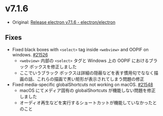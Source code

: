 # v7.1.6

- Original: [Release electron v7.1.6 - electron/electron](https://github.com/electron/electron/releases/tag/v7.1.6)

## Fixes

- Fixed black boxes with `<select>` tag inside `<webview>` and OOPIF on windows. [#21526](https://github.com/electron/electron/pull/21526)
  - `<webview>` 内部の `<select>` タグと Windows 上の OOPIF におけるブラック ボックスを修正しました
  - ここでいうブラック ボックスは詳細の隠蔽などを表す慣用句でななく描画の話、これらの描画で黒い矩形が表示されてしまう問題の修正
- Fixed media-specific globalShortcuts not working on macOS. [#21548](https://github.com/electron/electron/pull/21548)
  - macOS にてメディア固有の globalShortcuts が機能しない問題を修正しました
  - オーディオ再生などを実行するショートカットが機能していなかったとのこと
